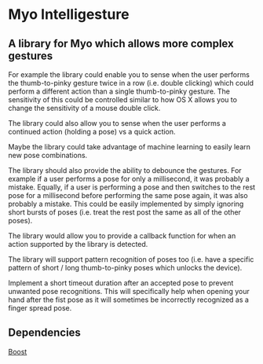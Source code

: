 Myo Intelligesture
==================

A library for Myo which allows more complex gestures
----------------------------------------------------

For example the library could enable you to sense when the user performs the thumb-to-pinky gesture twice in a row (i.e. double clicking) which could perform a different action than a single thumb-to-pinky gesture. The sensitivity of this could be controlled similar to how OS X allows you to change the sensitivity of a mouse double click.

The library could also allow you to sense when the user performs a continued action (holding a pose) vs a quick action.

Maybe the library could take advantage of machine learning to easily learn new pose combinations.

The library should also provide the ability to debounce the gestures. For example if a user performs a pose for only a millisecond, it was probably a mistake. Equally, if a user is performing a pose and then switches to the rest pose for a millisecond before performing the same pose again, it was also probably a mistake. This could be easily implemented by simply ignoring short bursts of poses (i.e. treat the rest post the same as all of the other poses).

The library would allow you to provide a callback function for when an action supported by the library is detected.

The library will support pattern recognition of poses too (i.e. have a specific pattern of short / long thumb-to-pinky poses which unlocks the device).

Implement a short timeout duration after an accepted pose to prevent unwanted pose recognitions. This will specifically help when opening your hand after the fist pose as it will sometimes be incorrectly recognized as a finger spread pose.

Dependencies
------------
[Boost](http://www.boost.org/)
